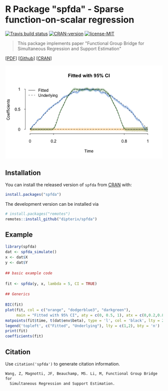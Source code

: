
# R Package "spfda" - Sparse function-on-scalar regression

<!-- badges: start -->
[![Travis build status](https://travis-ci.com/dipterix/spfda.svg?branch=master)](https://travis-ci.com/dipterix/spfda)
[![CRAN-version](https://www.r-pkg.org/badges/version/spfda)](https://CRAN.R-project.org/package=spfda)
[![license-MIT](https://img.shields.io/badge/licence-MIT-blue.svg)](https://github.com/dipterix/spfda/blob/master/LICENSE)
<!-- [![Cran-version](http://cranlogs.r-pkg.org/badges/grand-total/spfda)](https://CRAN.R-project.org/package=spfda) -->
<!-- badges: end -->

> This package implements paper "Functional Group Bridge for Simultaneous Regression and Support Estimation" 

[[PDF](https://arxiv.org/abs/2006.10163)] [[Github](https://github.com/dipterix/spfda)] [[CRAN](https://cran.r-project.org/package=spfda)]

![Demo example](https://raw.githubusercontent.com/dipterix/spfda/master/docs/cover.png)

## Installation

You can install the released version of `spfda` from [CRAN](https://CRAN.R-project.org) with:

``` r
install.packages("spfda")
```

The development version can be installed via

``` r
# install.packages("remotes")
remotes::install_github("dipterix/spfda")
```

## Example

``` r
library(spfda)
dat <- spfda_simulate()
x <- dat$X
y <- dat$Y

## basic example code

fit <- spfda(y, x, lambda = 5, CI = TRUE)

## Generics

BIC(fit)
plot(fit, col = c("orange", "dodgerblue3", "darkgreen"),
     main = "Fitted with 95% CI", aty = c(0, 0.5, 1), atx = c(0,0.2,0.8,1))
matpoints(fit$time, t(dat$env$beta), type = 'l', col = 'black', lty = 2)
legend('topleft', c("Fitted", "Underlying"), lty = c(1,2), bty = 'n')
print(fit)
coefficients(fit)
```

## Citation

Use `citation('spfda')` to generate citation information.

```
Wang, Z, Magnotti, JF, Beauchamp, MS. Li, M, Functional Group Bridge for
  Simultaneous Regression and Support Estimation.
```


